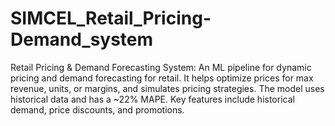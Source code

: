# SIMCEL_Retail_Pricing-Demand_system
Retail Pricing &amp; Demand Forecasting System: An ML pipeline for dynamic pricing and demand forecasting for retail. It helps optimize prices for max revenue, units, or margins, and simulates pricing strategies. The model uses historical data and has a ~22% MAPE. Key features include historical demand, price discounts, and promotions.
